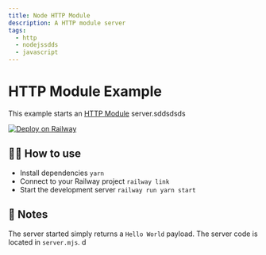 ```yaml
---
title: Node HTTP Module
description: A HTTP module server
tags:
  - http
  - nodejssdds
  - javascript
---
```


# HTTP Module Example

This example starts an [HTTP Module](https://nodejs.org/api/http.html) server.sddsdsds

[![Deploy on Railway](https://railway.app/button.svg)](https://railway.app/new/template/ZweBXA)

## 💁‍♀️ How to use

- Install dependencies `yarn`
- Connect to your Railway project `railway link`
- Start the development server `railway run yarn start`

## 📝 Notes

The server started simply returns a `Hello World` payload. The server code is located in `server.mjs`.
d
